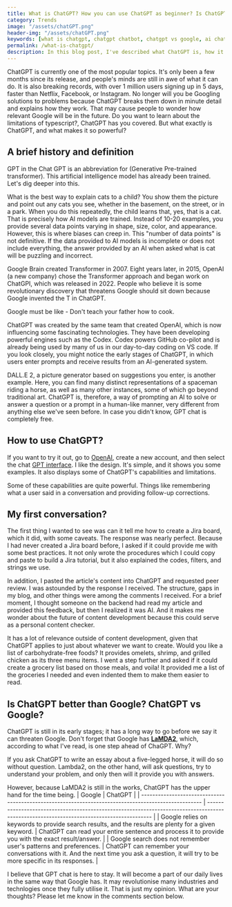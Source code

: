 ```yaml
---
title: What is ChatGPT? How you can use ChatGPT as beginner? Is ChatGPT risk to Google?
category: Trends
image: "/assets/chatGPT.png"
header-img: "/assets/chatGPT.png"
keywords: [what is chatgpt, chatgpt chatbot, chatgpt vs google, ai chatbot, open ai, how to use chatgpt, chatgpt a beginner guide, use chatgpt, lamda2]
permalink: /what-is-chatgpt/
description: In this blog post, I've described what ChatGPT is, how it functions, and why it won't endanger programmers, content developers, or Google.
---
```


ChatGPT is currently one of the most popular topics. It's only been a few months since its release, and people's minds are still in awe of what it can do. It is also breaking records, with over 1 million users signing up in 5 days, faster than Netflix, Facebook, or Instagram. No longer will you be Googling solutions to problems because ChatGPT breaks them down in minute detail and explains how they work. That may cause people to wonder how relevant Google will be in the future. Do you want to learn about the limitations of typescript?, ChatGPT has you covered. But what exactly is ChatGPT, and what makes it so powerful?

## A brief history and definition
GPT in the Chat GPT is an abbreviation for (Generative Pre-trained transformer). This artificial intelligence model has already been trained. Let's dig deeper into this.

What is the best way to explain cats to a child? You show them the picture and point out any cats you see, whether in the basement, on the street, or in a park. When you do this repeatedly, the child learns that, yes, that is a cat. That is precisely how AI models are trained. Instead of 10-20 examples, you provide several data points varying in shape, size, color, and appearance. However, this is where biases can creep in. This "number of data points" is not definitive. If the data provided to AI models is incomplete or does not include everything, the answer provided by an AI when asked what is cat will be puzzling and incorrect.

Google Brain created Transformer in 2007. Eight years later, in 2015, OpenAI (a new company) chose the Transformer approach and began work on ChatGPI, which was released in 2022. People who believe it is some revolutionary discovery that threatens Google should sit down because Google invented the T in ChatGPT.

Google must be like - Don't teach your father how to cook.

ChatGPT was created by the same team that created OpenAI, which is now influencing some fascinating technologies. They have been developing powerful engines such as the Codex. Codex powers GitHub co-pilot and is already being used by many of us in our day-to-day coding on VS code. If you look closely, you might notice the early stages of ChatGPT, in which users enter prompts and receive results from an AI-generated system.

DALL.E 2, a picture generator based on suggestions you enter, is another example. Here, you can find many distinct representations of a spaceman riding a horse, as well as many other instances, some of which go beyond traditional art. ChatGPT is, therefore, a way of prompting an AI to solve or answer a question or a prompt in a human-like manner, very different from anything else we've seen before. In case you didn't know, GPT chat is completely free. 

## How to use ChatGPT?
If you want to try it out, go to [OpenAI](https://openai.com/blog/chatgpt/), create a new account, and then select the chat [GPT interface](https://chat.openai.com/). I like the design. It's simple, and it shows you some examples. It also displays some of ChatGPT's capabilities and limitations.

Some of these capabilities are quite powerful. Things like remembering what a user said in a conversation and providing follow-up corrections.

## My first conversation?
The first thing I wanted to see was can it tell me how to create a Jira board, which it did, with some caveats. The response was nearly perfect. Because I had never created a Jira board before, I asked if it could provide me with some best practices. It not only wrote the procedures which I could copy and paste to build a Jira tutorial, but it also explained the codes, filters, and strings we use.

In addition, I pasted the article's content into ChatGPT and requested peer review. I was astounded by the response I received. The structure, gaps in my blog, and other things were among the comments I received. For a brief moment, I thought someone on the backend had read my article and provided this feedback, but then I realized it was AI. And it makes me wonder about the future of content development because this could serve as a personal content checker.

It has a lot of relevance outside of content development, given that ChatGPT applies to just about whatever we want to create. Would you like a list of carbohydrate-free foods? It provides omelets, shrimp, and grilled chicken as its three menu items. I went a step further and asked if it could create a grocery list based on those meals, and voila! It provided me a list of the groceries I needed and even indented them to make them easier to read.

## Is ChatGPT better than Google? ChatGPT vs Google? 
ChatGPT is still in its early stages; it has a long way to go before we say it can threaten Google. Don't forget that Google has **[LaMDA2](https://blog.google/technology/ai/lamda/)**, which, according to what I've read, is one step ahead of ChaGPT. Why?

If you ask ChatGPT to write an essay about a five-legged horse, it will do so without question. Lambda2, on the other hand, will ask questions, try to understand your problem, and only then will it provide you with answers.

However, because LaMDA2 is still in the works, ChatGPT has the upper hand for the time being.
| Google                                                                                               | ChatGPT                                                                                                                                  |
| ---------------------------------------------------------------------------------------------------- | ---------------------------------------------------------------------------------------------------------------------------------------- |
| Google relies on keywords to provide search results, and the results are plenty for a given keyword. | ChatGPT can read your entire sentence and process it to provide you with the exact result/answer.                                        |
| Google search does not remember user's patterns and preferences.                                     | ChatGPT can remember your conversations with it. And the next time you ask a question, it will try to be more specific in its responses. |

I believe that GPT chat is here to stay. It will become a part of our daily lives in the same way that Google has. It may revolutionise many industries and technlogies once they fully utilise it. That is just my opinion. What are your thoughts? Please let me know in the comments section below.